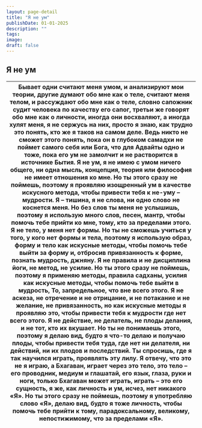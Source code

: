 ```yaml
---
layout: page-detail
title: "Я не ум"
publishDate: 01-01-2025
description: ""
tags:
image:
draft: false
---
```


## Я не ум
| Бывает одни считают меня умом, и анализируют мои теории,  другие думают обо мне как о теле, считают меня телом,  и рассуждают обо мне как о теле,  словно сапожник судит человека по качеству его сапог, третьи же говорят обо мне как о личности,  иногда они восхваляют, а иногда хулят меня, я не сержусь на них, просто я знаю, как трудно это понять,  кто же я таков на самом деле. Ведь никто не сможет этого понять,  пока он в глубоком самадхи не поймет самого себя или Бога,  что для Адвайты одно и тоже, пока его ум не замолчит и не растворится в источнике Бытия. Я не ум, я не имею с умом ничего общего,  ни одна мысль, концепция, теория или философия  не имеет отношения ко мне. Но ты этого сразу не поймешь,  поэтому я проявляю изощренный ум  в качестве искусного метода,  чтобы привести тебя к не-уму – мудрости. Я – тишина, я не слова, ни одно слово не коснется меня. Но без слов ты меня не услышишь,  поэтому я использую много слов, песен, мантр,  чтобы помочь тебе прийти ко мне,  тому, кто за пределами этого. Я не тело, у меня нет формы. Но ты не сможешь учиться у того,  у кого нет формы и тела, поэтому я использую образ,  форму и тело как искусные методы,  чтобы помочь тебе выйти за форму и, отбросив привязанность к форме, познать мудрость, джняну. Я не правила и не дисциплина йоги,  не метод, не усилие. Но ты этого сразу не поймешь,  поэтому я применяю методы, правила садханы,  усилия как искусные методы, чтобы помочь тебе выйти в мудрость,  То, запредельное, что вне всего этого. Я не аскеза, не отречение и не отрицание,  и не потакание и не желание, не привязанность,  но как искусные методы я проявляю это,  чтобы привести тебя к мудрости где нет всего этого. Я не действие, не делатель, не плоды делания,  и не тот, кто их вкушает. Но ты не понимаешь этого,  поэтому я делаю вид,  будто я что-то делаю и получаю плоды, чтобы привести тебя туда,  где нет ни делателя,  ни действий, ни их плодов и последствий. Ты спросишь, где я так научился играть,  проявлять эту лилу. Я отвечу, что это не я играю,  а Бхагаван,  играет через это тело, это тело – его проводник,  медиум и глашатай,  его язык, глаза, руки и ноги, только Бхагаван может играть,  играть – это его сущность, я же, как личность и ум, исчез,  нет никакого «Я». Но ты этого сразу не поймешь,  поэтому я употребляю слово «Я»,  делаю вид, будто я тоже личность, чтобы помочь тебе прийти к тому,  парадоксальному,  великому, непостижимому, что за пределами «Я». |
| ------------------------------------------------------------------------------------------------------------------------------------------------------------------------------------------------------------------------------------------------------------------------------------------------------------------------------------------------------------------------------------------------------------------------------------------------------------------------------------------------------------------------------------------------------------------------------------------------------------------------------------------------------------------------------------------------------------------------------------------------------------------------------------------------------------------------------------------------------------------------------------------------------------------------------------------------------------------------------------------------------------------------------------------------------------------------------------------------------------------------------------------------------------------------------------------------------------------------------------------------------------------------------------------------------------------------------------------------------------------------------------------------------------------------------------------------------------------------------------------------------------------------------------------------------------------------------------------------------------------------------------------------------------------------------------------------------------------------------------------------------------------------------------------------------------------------------------------------------------------------------------------------------------------------------------------------------------------------------------------------------------------------------------------------------------------------------------------------------------------------------------------------------------------------------------------------------------------------------------------------------------------------------------------------------------------------------------------------------------------------------------------------------------------------------------------------------------------------------------------------------------------------------------------ |
  
  
